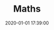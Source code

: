 ---
layout: post
title: Maths
date: 2020-01-01 17:39:00
description:
redirect: https://anmmashud.xyz/maths/
---